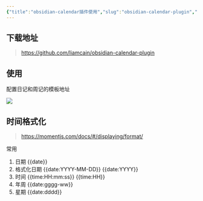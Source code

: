 ```yaml
---
{"title":"obsidian-calendar插件使用","slug":"obsidian-calendar-plugin","description":"calendar插件使用","author":"six","created":"2023-08-28 08:30","updated":"2023-08-28 15:15","cover":"https://picsum.photos/720/400","tags":["obsidian"],"categories":["obsidian"],"dg-publish":true,"permalink":"/obsidian/obsidian-calendar-plugin/","dgPassFrontmatter":true}
---
```


## 下载地址

> https://github.com/liamcain/obsidian-calendar-plugin

## 使用

配置日记和周记的模板地址

![](https://s.sixmillions.cn/img/2023/08/28/031202733.png)

## 时间格式化

> https://momentjs.com/docs/#/displaying/format/

常用

1. 日期 \{\{date\}\}
2. 格式化日期 \{\{date:YYYY-MM-DD\}\}   \{\{date:YYYY\}\}
3. 时间 \{\{time:HH:mm:ss\}\} \{\{time:HH\}\}
4. 年周 \{\{date:gggg-ww\}\}
5. 星期 \{\{date:dddd\}\}
